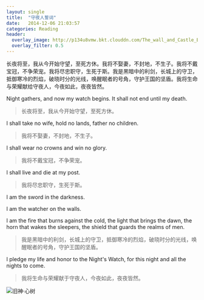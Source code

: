```yaml
---
layout: single
title:  "守夜人誓词"
date:   2014-12-06 21:03:57
categories: Reading
header:
  overlay_image: http://p134u8vmw.bkt.clouddn.com/The_wall_and_Castle_Black_by_Feliche.jpg
  overlay_filter: 0.5
---
```


长夜将至，我从今开始守望，至死方休。我将不娶妻，不封地，不生子。我将不戴宝冠，不争荣宠。我将尽忠职守，生死于斯。我是黑暗中的利剑，长城上的守卫，抵御寒冷的烈焰，破晓时分的光线，唤醒眠者的号角，守护王国的坚盾。我将生命与荣耀献给守夜人，今夜如此，夜夜皆然。

Night gathers, and now my watch begins. It shall not end until my death.

> 长夜将至，我从今开始守望，至死方休。

I shall take no wife, hold no lands, father no children.

> 我将不娶妻，不封地，不生子。

I shall wear no crowns and win no glory.

> 我将不戴宝冠，不争荣宠。

I shall live and die at my post.

> 我将尽忠职守，生死于斯。

I am the sword in the darkness.

I am the watcher on the walls.

I am the fire that burns against the cold, the light that brings the dawn, the horn that wakes the sleepers, the shield that guards the realms of men.

> 我是黑暗中的利剑，长城上的守卫，抵御寒冷的烈焰，破晓时分的光线，唤醒眠者的号角，守护王国的坚盾。

I pledge my life and honor to the Night's Watch, for this night and all the nights to come.

> 我将生命与荣耀献于守夜人，今夜如此，夜夜皆然。

![旧神·心树](http://p134u8vmw.bkt.clouddn.com/white_tree_by_dinodrawing-da9uwu1.jpg)